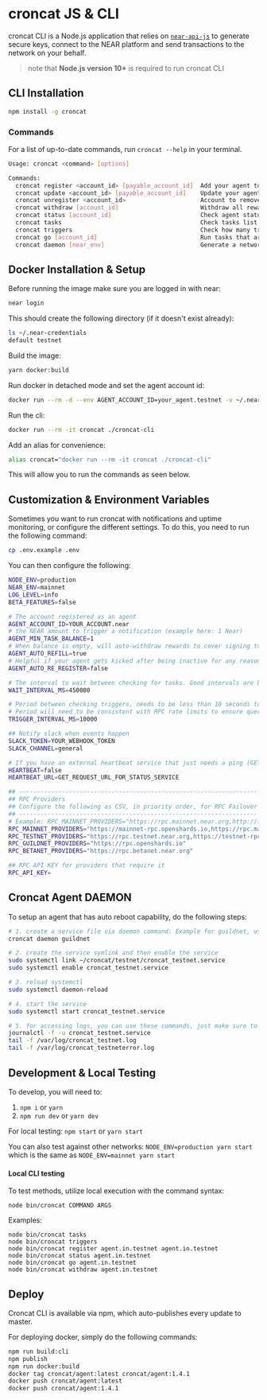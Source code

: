 # croncat JS & CLI

croncat CLI is a Node.js application that relies on [`near-api-js`](https://github.com/near/near-api-js) to generate secure keys, connect to the NEAR platform and send transactions to the network on your behalf.

> note that **Node.js version 10+** is required to run croncat CLI

## CLI Installation

```bash
npm install -g croncat
```

### Commands

For a list of up-to-date commands, run `croncat --help` in your terminal.

```bash
Usage: croncat <command> [options]

Commands:
  croncat register <account_id> [payable_account_id]  Add your agent to cron known agents
  croncat update <account_id> [payable_account_id]    Update your agent to cron known agents
  croncat unregister <account_id>                     Account to remove from list of active agents.
  croncat withdraw [account_id]                       Withdraw all rewards earned for this account
  croncat status [account_id]                         Check agent status and balance for this account
  croncat tasks                                       Check tasks list
  croncat triggers                                    Check how many triggers are currently available
  croncat go [account_id]                             Run tasks that are available, if agent is registered and has balance
  croncat daemon [near_env]                           Generate a network specific croncat daemon service
```

## Docker Installation & Setup

Before running the image make sure you are logged in with near:

```bash
near login
```

This should create the following directory (if it doesn't exist already):

```bash
ls ~/.near-credentials
default testnet
```

Build the image:
```bash
yarn docker:build
```

Run docker in detached mode and set the agent account id:
```bash
docker run --rm -d --env AGENT_ACCOUNT_ID=your_agent.testnet -v ~/.near-credentials:/root/.near-credentials croncat
```

Run the cli:

```bash
docker run --rm -it croncat ./croncat-cli
```

Add an alias for convenience:
```bash
alias croncat="docker run --rm -it croncat ./croncat-cli"
```
This will allow you to run the commands as seen below.

## Customization & Environment Variables

Sometimes you want to run croncat with notifications and uptime monitoring, or configure the different settings.
To do this, you need to run the following command:

```bash
cp .env.example .env
```

You can then configure the following:

```bash
NODE_ENV=production
NEAR_ENV=mainnet
LOG_LEVEL=info
BETA_FEATURES=false

# The account registered as an agent
AGENT_ACCOUNT_ID=YOUR_ACCOUNT.near
# the NEAR amount to trigger a notification (example here: 1 Near)
AGENT_MIN_TASK_BALANCE=1
# When balance is empty, will auto-withdraw rewards to cover signing txns, withdraws the payout account.
AGENT_AUTO_REFILL=true
# Helpful if your agent gets kicked after being inactive for any reason. Will attempt to re-register and become a pending agent upon next start.
AGENT_AUTO_RE_REGISTER=false

# The interval to wait between checking for tasks. Good intervals are below 60 seconds and above 10 seconds.
WAIT_INTERVAL_MS=450000

# Period between checking triggers, needs to be less than 10 seconds to be effective
# Period will need to be consistent with RPC rate limits to ensure query goes through
TRIGGER_INTERVAL_MS=10000

## Notify slack when events happen
SLACK_TOKEN=YOUR_WEBHOOK_TOKEN
SLACK_CHANNEL=general

# If you have an external heartbeat service that just needs a ping (GET request)
HEARTBEAT=false
HEARTBEAT_URL=GET_REQUEST_URL_FOR_STATUS_SERVICE

## -------------------------------------------------------------------
## RPC Providers
## Configure the following as CSV, in priority order, for RPC Failover
## -------------------------------------------------------------------
# Example: RPC_MAINNET_PROVIDERS="https://rpc.mainnet.near.org,http://localhost:3030"
RPC_MAINNET_PROVIDERS="https://mainnet-rpc.openshards.io,https://rpc.mainnet.near.org"
RPC_TESTNET_PROVIDERS="https://rpc.testnet.near.org,https://testnet-rpc.openshards.io"
RPC_GUILDNET_PROVIDERS="https://rpc.openshards.io"
RPC_BETANET_PROVIDERS="https://rpc.betanet.near.org"

## RPC API KEY for providers that require it
RPC_API_KEY=
```

## Croncat Agent DAEMON

To setup an agent that has auto reboot capability, do the following steps:

```bash
# 1. create a service file via daemon command: Example for guildnet, use your desired network
croncat daemon guildnet

# 2. create the service symlink and then enable the service
sudo systemctl link ~/croncat/testnet/croncat_testnet.service
sudo systemctl enable croncat_testnet.service

# 3. reload systemctl
sudo systemctl daemon-reload

# 4. start the service
sudo systemctl start croncat_testnet.service

# 5. for accessing logs, you can use these commands, just make sure to use the right network name
journalctl -f -u croncat_testnet.service
tail -f /var/log/croncat_testnet.log
tail -f /var/log/croncat_testneterror.log
```

## Development & Local Testing

To develop, you will need to:

1. `npm i` or `yarn`
2. `npm run dev` or `yarn dev`

For local testing: `npm start` or `yarn start`

You can also test against other networks: `NODE_ENV=production yarn start` which is the same as `NODE_ENV=mainnet yarn start`

#### Local CLI testing

To test methods, utilize local execution with the command syntax:

```
node bin/croncat COMMAND ARGS
```

Examples:

```
node bin/croncat tasks
node bin/croncat triggers
node bin/croncat register agent.in.testnet agent.in.testnet
node bin/croncat status agent.in.testnet
node bin/croncat go agent.in.testnet
node bin/croncat withdraw agent.in.testnet
```

## Deploy

Croncat CLI is available via npm, which auto-publishes every update to master.

For deploying docker, simply do the following commands:

```bash
npm run build:cli
npm publish
npm run docker:build
docker tag croncat/agent:latest croncat/agent:1.4.1
docker push croncat/agent:latest
docker push croncat/agent:1.4.1
```
